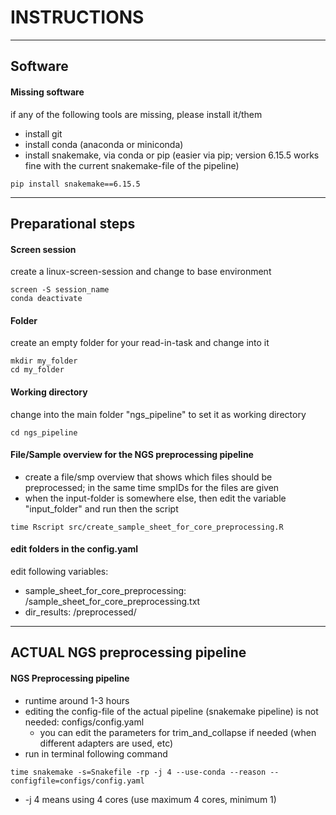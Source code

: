 # INSTRUCTIONS
----

## Software
#### Missing software
if any of the following tools are missing, please install it/them
- install git
- install conda (anaconda or miniconda)
- install snakemake, via conda or pip (easier via pip; version 6.15.5 works fine with the current snakemake-file of the pipeline)
```
pip install snakemake==6.15.5
```

----


## Preparational steps

#### Screen session
create a linux-screen-session and change to base environment
```
screen -S session_name
conda deactivate
```

#### Folder
create an empty folder for your read-in-task and change into it
```
mkdir my_folder
cd my_folder
```

#### Working directory
change into the main folder "ngs_pipeline" to set it as working directory
```
cd ngs_pipeline
```

#### File/Sample overview for the NGS preprocessing pipeline
- create a file/smp overview that shows which files should be preprocessed; in the same time smpIDs for the files are given
- when the input-folder is somewhere else, then edit the variable "input_folder" and run then the script
```
time Rscript src/create_sample_sheet_for_core_preprocessing.R
```

#### edit folders in the config.yaml
edit following variables:
- sample_sheet_for_core_preprocessing: <PATH>/sample_sheet_for_core_preprocessing.txt
- dir_results: <PATH>/preprocessed/

----

## ACTUAL NGS preprocessing pipeline

#### NGS Preprocessing pipeline
- runtime around 1-3 hours
- editing the config-file of the actual pipeline (snakemake pipeline) is not needed: configs/config.yaml
  - you can edit the parameters for trim_and_collapse if needed (when different adapters are used, etc)
- run in terminal following command
```
time snakemake -s=Snakefile -rp -j 4 --use-conda --reason --configfile=configs/config.yaml
```
- -j 4 means using 4 cores (use maximum 4 cores, minimum 1)

